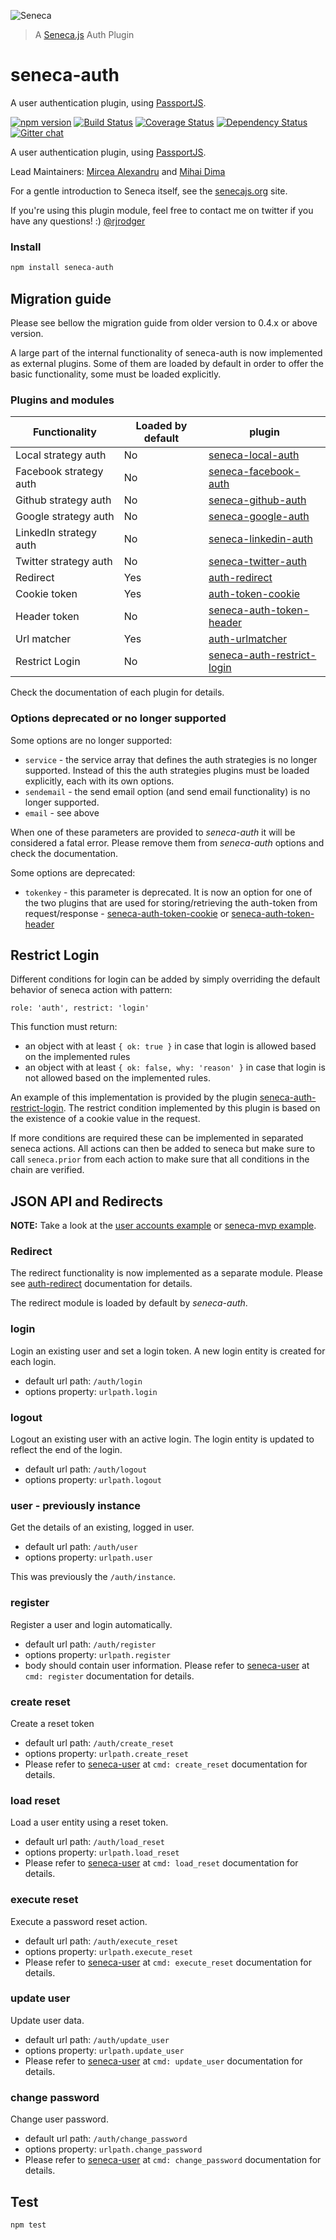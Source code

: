 ![Seneca](http://senecajs.org/files/assets/seneca-logo.png)
> A [Seneca.js](http://senecajs.org) Auth Plugin

# seneca-auth

A user authentication plugin, using [PassportJS](http://passportjs.org).

[![npm version][npm-badge]][npm-url]
[![Build Status][travis-badge]][travis-url]
[![Coverage Status][coveralls-badge]][coveralls-url]
[![Dependency Status][david-badge]][david-url]
[![Gitter chat][gitter-badge]][gitter-url]

A user authentication plugin, using [PassportJS](http://passportjs.org).

Lead Maintainers: [Mircea Alexandru](https://github.com/mirceaalexandru) and [Mihai Dima](https://github.com/mihaidma)

For a gentle introduction to Seneca itself, see the
[senecajs.org](http://senecajs.org) site.

If you're using this plugin module, feel free to contact me on twitter if you
have any questions! :) [@rjrodger](http://twitter.com/rjrodger)

### Install

```sh
npm install seneca-auth
```

## Migration guide

Please see bellow the migration guide from older version to 0.4.x or above version.

A large part of the internal functionality of seneca-auth is now implemented as external plugins. Some of them are loaded by default in order to offer the basic functionality, some must be loaded explicitly.

### Plugins and modules

|        Functionality    | Loaded by default |                                 plugin                                                      |
|-------------------------|-------------------|---------------------------------------------------------------------------------------------|
| Local strategy auth     | No                | [seneca-local-auth](https://github.com/mirceaalexandru/seneca-local-auth)                   |
| Facebook  strategy auth | No                | [seneca-facebook-auth](https://github.com/nherment/seneca-facebook-auth)                    |
| Github strategy auth    | No                | [seneca-github-auth](https://github.com/nherment/seneca-github-auth)                        |
| Google  strategy auth   | No                | [seneca-google-auth](https://github.com/nherment/seneca-google-auth)                        |
| LinkedIn strategy auth  | No                | [seneca-linkedin-auth](https://github.com/nherment/seneca-linkedin-auth)                    |
| Twitter strategy auth   | No                | [seneca-twitter-auth](https://github.com/nherment/seneca-twitter-auth)                      |
| Redirect                | Yes               | [auth-redirect](https://github.com/mirceaalexandru/auth-redirect)                           |
| Cookie token            | Yes               | [auth-token-cookie](https://github.com/mirceaalexandru/auth-token-cookie)                   |
| Header token            | No                | [seneca-auth-token-header](https://github.com/mirceaalexandru/seneca-auth-token-header)     |
| Url matcher             | Yes               | [auth-urlmatcher](https://github.com/mirceaalexandru/auth-urlmatcher)                       |
| Restrict Login          | No                | [seneca-auth-restrict-login](https://github.com/mirceaalexandru/seneca-auth-restrict-login) |

Check the documentation of each plugin for details.

### Options deprecated or no longer supported

Some options are no longer supported:
   * `service` - the service array that defines the auth strategies is no longer supported. Instead of this the auth strategies plugins must be loaded explicitly, each with its own options.
   * `sendemail` - the send email option (and send email functionality) is no longer supported.
   * `email` - see above

When one of these parameters are provided to *seneca-auth* it will be considered a fatal error. Please remove them from *seneca-auth* options and check the documentation.

Some options are deprecated:
   * `tokenkey` - this parameter is deprecated. It is now an option for one of the two plugins that are used for storing/retrieving the auth-token from request/response - [seneca-auth-token-cookie](https://github.com/mirceaalexandru/seneca-auth-token-cookie) or [seneca-auth-token-header](https://github.com/mirceaalexandru/seneca-auth-token-header)

## Restrict Login

Different conditions for login can be added by simply overriding the default behavior of seneca action with pattern:

    role: 'auth', restrict: 'login'

This function must return:

   * an object with at least `{ ok: true }` in case that login is allowed based on the implemented rules
   * an object with at least `{ ok: false, why: 'reason' }` in case that login is not allowed based on the implemented rules.

An example of this implementation is provided by the plugin [seneca-auth-restrict-login](https://github.com/mirceaalexandru/seneca-auth-restrict-login).
The restrict condition implemented by this plugin is based on the existence of a cookie value in the request.

If more conditions are required these can be implemented in separated seneca actions. All actions can then be added to seneca but make sure
to call `seneca.prior` from each action to make sure that all conditions in the chain are verified.

## JSON API and Redirects

**NOTE:** Take a look at the [user accounts example](http://github.com/rjrodger/seneca-examples) or [seneca-mvp example](https://github.com/rjrodger/seneca-mvp).

### Redirect

The redirect functionality is now implemented as a separate module. Please see [auth-redirect](https://github.com/mirceaalexandru/auth-redirect) documentation for details.

The redirect module is loaded by default by *seneca-auth*.

### login

Login an existing user and set a login token. A new login entity is created for each login.

   * default url path: `/auth/login`
   * options property: `urlpath.login`


### logout

Logout an existing user with an active login. The login entity is updated to reflect the end of the login.

   * default url path: `/auth/logout`
   * options property: `urlpath.logout`


### user - previously instance

Get the details of an existing, logged in user.

   * default url path: `/auth/user`
   * options property: `urlpath.user`

This was previously the `/auth/instance`.

### register

Register a user and login automatically.

   * default url path: `/auth/register`
   * options property: `urlpath.register`
   * body should contain user information. Please refer to [seneca-user](https://github.com/rjrodger/seneca-user) at ``cmd: register`` documentation for details.

### create reset

Create a reset token

   * default url path: `/auth/create_reset`
   * options property: `urlpath.create_reset`
   * Please refer to [seneca-user](https://github.com/rjrodger/seneca-user) at `cmd: create_reset` documentation for details.

### load reset

Load a user entity using a reset token.

   * default url path: `/auth/load_reset`
   * options property: `urlpath.load_reset`
   * Please refer to [seneca-user](https://github.com/rjrodger/seneca-user) at `cmd: load_reset` documentation for details.

### execute reset

Execute a password reset action.

   * default url path: `/auth/execute_reset`
   * options property: `urlpath.execute_reset`
   * Please refer to [seneca-user](https://github.com/rjrodger/seneca-user) at `cmd: execute_reset` documentation for details.

### update user

Update user data.

   * default url path: `/auth/update_user`
   * options property: `urlpath.update_user`
   * Please refer to [seneca-user](https://github.com/rjrodger/seneca-user) at `cmd: update_user` documentation for details.

### change password

Change user password.

   * default url path: `/auth/change_password`
   * options property: `urlpath.change_password`
   * Please refer to [seneca-user](https://github.com/rjrodger/seneca-user) at `cmd: change_password` documentation for details.

## Test

```sh
npm test
```

[npm-badge]: https://badge.fury.io/js/seneca-auth.svg
[npm-url]: https://badge.fury.io/js/seneca-auth
[travis-badge]: https://api.travis-ci.org/senecajs/seneca-auth.svg
[travis-url]: https://travis-ci.org/senecajs/seneca-auth
[coveralls-badge]:https://coveralls.io/repos/senecajs/seneca-auth/badge.svg?branch=master&service=github
[coveralls-url]: https://coveralls.io/github/senecajs/seneca-auth?branch=master
[david-badge]: https://david-dm.org/senecajs/seneca-auth.svg
[david-url]: https://david-dm.org/senecajs/seneca-auth
[gitter-badge]: https://badges.gitter.im/senecajs/seneca.png
[gitter-url]: https://gitter.im/senecajs/seneca
